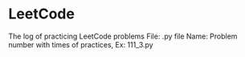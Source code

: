 # LeetCode
The log of practicing LeetCode problems
File: .py file
Name: Problem number with times of practices, Ex: 111_3.py


